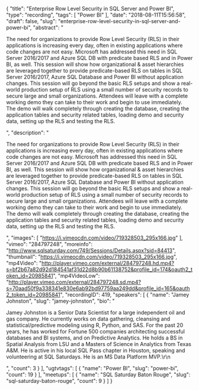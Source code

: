 {
  "title": "Enterprise Row Level Security in SQL Server and Power BI",
  "type": "recording",
  "tags": [
    "Power BI"
  ],
  "date": "2018-08-11T15:56:58",
  "draft": false,
  "slug": "enterprise-row-level-security-in-sql-server-and-power-bi",
  "abstract": "<p>The need for organizations to provide Row Level Security (RLS) in their applications is increasing every day, often in existing applications where code changes are not easy. Microsoft has addressed this need in SQL Server 2016/2017 and Azure SQL DB with predicate based RLS and in Power BI, as well. This session will show how organizational & asset hierarchies are leveraged together to provide predicate-based RLS on tables in SQL Server 2016/2017, Azure SQL Database and Power BI without application changes. This session will go beyond the basic RLS setups and show a real-world production setup of RLS using a small number of security records to secure large and small organizations. Attendees will leave with a complete working demo they can take to their work and begin to use immediately. The demo will walk completely through creating the database, creating the application tables and security related tables, loading demo and security data, setting up the RLS and testing the RLS.</p>",
  "description": "<p>The need for organizations to provide Row Level Security (RLS) in their applications is increasing every day, often in existing applications where code changes are not easy. Microsoft has addressed this need in SQL Server 2016/2017 and Azure SQL DB with predicate based RLS and in Power BI, as well. This session will show how organizational & asset hierarchies are leveraged together to provide predicate-based RLS on tables in SQL Server 2016/2017, Azure SQL Database and Power BI without application changes. This session will go beyond the basic RLS setups and show a real-world production setup of RLS using a small number of security records to secure large and small organizations. Attendees will leave with a complete working demo they can take to their work and begin to use immediately. The demo will walk completely through creating the database, creating the application tables and security related tables, loading demo and security data, setting up the RLS and testing the RLS.</p>",
  "images": [
    "https://i.vimeocdn.com/video/719328503_295x166.jpg"
  ],
  "vimeo": "284797248",
  "moreinfo": "http://www.sqlsaturday.com/749/Sessions/Details.aspx?sid=84413",
  "thumbnail": "https://i.vimeocdn.com/video/719328503_295x166.jpg",
  "mp4Video": "http://player.vimeo.com/external/284797248.hd.mp4?s=bf2b67a82d92d184541af31d22d8b90b61138752&profile_id=174&oauth2_token_id=20985841",
  "mp4VideoLow": "http://player.vimeo.com/external/284797248.sd.mp4?s=70aad50f9a338341e830e6ab92bd97759aa249dd&profile_id=165&oauth2_token_id=20985841",
  "recordingID": 419,
  "speakers": [
    {
      "name": "Jamey Johnston",
      "slug": "jamey-johnston",
      "bio": "<p>Jamey Johnston is a Senior Data Scientist for a large independent oil and gas company. He currently works on data gathering, cleansing and statistical/predictive modeling using R, Python, and SAS. For the past 20 years, he has worked for Fortune 500 companies architecting successful databases and BI systems, and on Predictive Analytics. He holds a BS in Spatial Analysis from LSU and a Masters of Science in Analytics from Texas A&M. He is active in his local SQL Pass chapter in Houston, speaking and volunteering at SQL Saturdays. He is an MS Data Platform MVP.\r\n</p>",
      "count": 3
    }
  ],
  "ugtvtags": [
    {
      "name": "Power BI",
      "slug": "power-bi",
      "count": 19
    }
  ],
  "meetups": [
    {
      "name": "SQL Saturday Baton Rouge",
      "slug": "sql-saturday-baton-rouge",
      "count": 9
    }
  ]
}